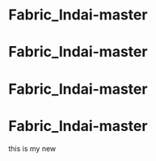 ﻿# Fabric_Indai-master
# Fabric_Indai-master

# Fabric_Indai-master
# Fabric_Indai-master
this is my new 
